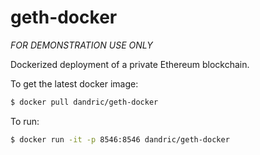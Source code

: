 # geth-docker
*FOR DEMONSTRATION USE ONLY*


Dockerized deployment of a private Ethereum blockchain.

To get the latest docker image:
```bash
$ docker pull dandric/geth-docker
```

To run:
```bash
$ docker run -it -p 8546:8546 dandric/geth-docker
```